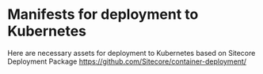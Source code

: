 # Manifests for deployment to Kubernetes

Here are necessary assets for deployment to Kubernetes based on Sitecore Deployment Package https://github.com/Sitecore/container-deployment/